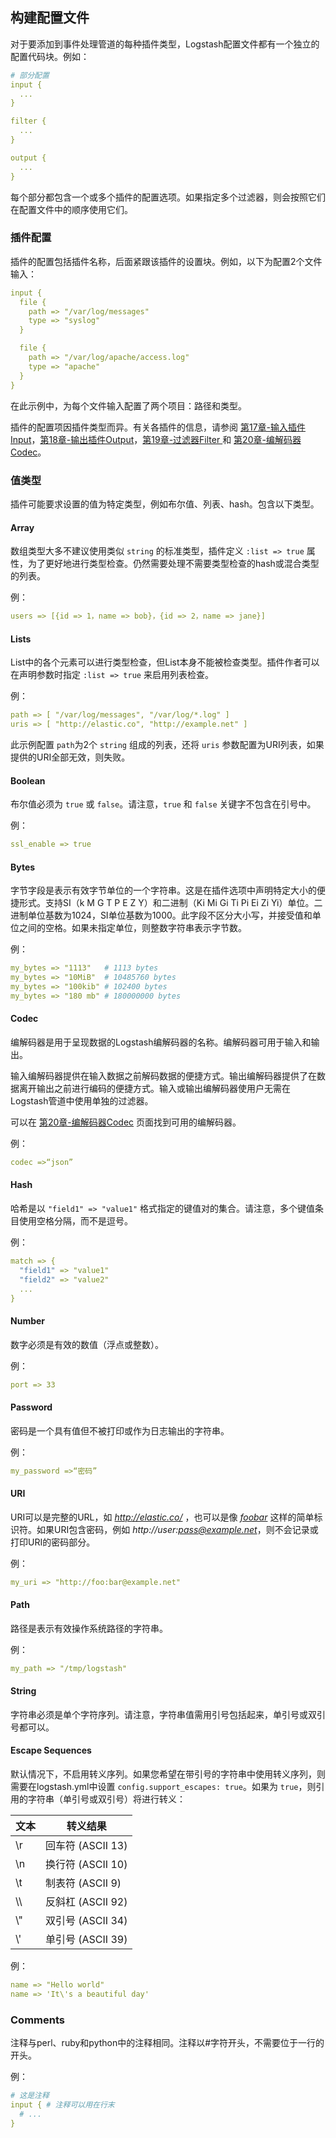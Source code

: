 ## 构建配置文件

对于要添加到事件处理管道的每种插件类型，Logstash配置文件都有一个独立的配置代码块。例如：

```yaml
# 部分配置
input {
  ...
}

filter {
  ...
}

output {
  ...
}
```

每个部分都包含一个或多个插件的配置选项。如果指定多个过滤器，则会按照它们在配置文件中的顺序使用它们。

### 插件配置

插件的配置包括插件名称，后面紧跟该插件的设置块。例如，以下为配置2个文件输入：

```yaml
input {
  file {
    path => "/var/log/messages"
    type => "syslog"
  }

  file {
    path => "/var/log/apache/access.log"
    type => "apache"
  }
}
```

在此示例中，为每个文件输入配置了两个项目：路径和类型。

插件的配置项因插件类型而异。有关各插件的信息，请参阅 [第17章-输入插件Input](../17-Input-plugins/README.md)，[第18章-输出插件Output](../18-Output-plugins/README.md)，[第19章-过滤器Filter ](../19-Filter-plugins/README.md)和 [第20章-编解码器Codec](../20-Coder-plugins/README.md)。

### 值类型

插件可能要求设置的值为特定类型，例如布尔值、列表、hash。包含以下类型。

#### Array

数组类型大多不建议使用类似 `string` 的标准类型，插件定义 `:list => true` 属性，为了更好地进行类型检查。仍然需要处理不需要类型检查的hash或混合类型的列表。

例：

```yaml
users => [{id => 1，name => bob}，{id => 2，name => jane}]
```

#### Lists

List中的各个元素可以进行类型检查，但List本身不能被检查类型。插件作者可以在声明参数时指定 `:list => true` 来启用列表检查。

例：

```yaml
path => [ "/var/log/messages", "/var/log/*.log" ]
uris => [ "http://elastic.co", "http://example.net" ]
```

此示例配置 `path`为2个 `string` 组成的列表，还将 `uris` 参数配置为URI列表，如果提供的URI全部无效，则失败。

#### Boolean

布尔值必须为 `true` 或 `false`。请注意，`true` 和 `false` 关键字不包含在引号中。

例：

```yaml
ssl_enable => true
```

#### Bytes

字节字段是表示有效字节单位的一个字符串。这是在插件选项中声明特定大小的便捷形式。支持SI（k M G T P E Z Y）和二进制（Ki Mi Gi Ti Pi Ei Zi Yi）单位。二进制单位基数为1024，SI单位基数为1000。此字段不区分大小写，并接受值和单位之间的空格。如果未指定单位，则整数字符串表示字节数。

例：

```yaml
my_bytes => "1113"   # 1113 bytes
my_bytes => "10MiB"  # 10485760 bytes
my_bytes => "100kib" # 102400 bytes
my_bytes => "180 mb" # 180000000 bytes
```

#### Codec

编解码器是用于呈现数据的Logstash编解码器的名称。编解码器可用于输入和输出。

输入编解码器提供在输入数据之前解码数据的便捷方式。输出编解码器提供了在数据离开输出之前进行编码的便捷方式。输入或输出编解码器使用户无需在Logstash管道中使用单独的过滤器。

可以在  [第20章-编解码器Codec](../20-Coder-plugins/README.md) 页面找到可用的编解码器。

例：

```yaml
codec =>“json”
```

#### Hash

哈希是以 `"field1" => "value1"` 格式指定的键值对的集合。请注意，多个键值条目使用空格分隔，而不是逗号。

例：

```yaml
match => {
  "field1" => "value1"
  "field2" => "value2"
  ...
}
```

#### Number

数字必须是有效的数值（浮点或整数）。

例：

```yaml
port => 33
```

#### Password

密码是一个具有值但不被打印或作为日志输出的字符串。

例：

```yaml
my_password =>“密码”
```

#### URI

URI可以是完整的URL，如 *http://elastic.co/* ，也可以是像 *[foobar](foobar)* 这样的简单标识符。如果URI包含密码，例如 *http://user:pass@example.net*，则不会记录或打印URI的密码部分。

例：

```yaml
my_uri => "http://foo:bar@example.net"
```

#### Path

路径是表示有效操作系统路径的字符串。

例：

```yaml
my_path => "/tmp/logstash"
```

#### String

字符串必须是单个字符序列。请注意，字符串值需用引号包括起来，单引号或双引号都可以。

#### Escape Sequences

默认情况下，不启用转义序列。如果您希望在带引号的字符串中使用转义序列，则需要在logstash.yml中设置 `config.support_escapes: true`。如果为 `true`，则引用的字符串（单引号或双引号）将进行转义：

| 文本 | 转义结果          |
| ---- | ----------------- |
| \r   | 回车符 (ASCII 13) |
| \n   | 换行符 (ASCII 10) |
| \t   | 制表符 (ASCII 9)  |
| \\\  | 反斜杠 (ASCII 92) |
| \\"  | 双引号 (ASCII 34) |
| \\'  | 单引号 (ASCII 39) |

例：

```yaml
name => "Hello world"
name => 'It\'s a beautiful day'
```

### Comments

注释与perl、ruby和python中的注释相同。注释以#字符开头，不需要位于一行的开头。

例：

```yaml
# 这是注释
input { # 注释可以用在行末
  # ...
}
```

